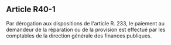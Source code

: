 Article R40-1
----
Par dérogation aux dispositions de l'article R. 233, le paiement au demandeur de
la réparation ou de la provision est effectué par les comptables de la direction
générale des finances publiques.
